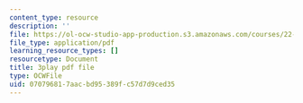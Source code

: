 ```yaml
---
content_type: resource
description: ''
file: https://ol-ocw-studio-app-production.s3.amazonaws.com/courses/22-01-introduction-to-nuclear-engineering-and-ionizing-radiation-fall-2016/070796817aacbd95389fc57d7d9ced35_mJ54DfN95Zo.pdf
file_type: application/pdf
learning_resource_types: []
resourcetype: Document
title: 3play pdf file
type: OCWFile
uid: 07079681-7aac-bd95-389f-c57d7d9ced35
---
```

